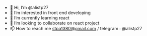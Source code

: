 - 👋 Hi, I’m @alistp27
- 👀 I’m interested in front end developing
- 🌱 I’m currently learning react
- 💞️ I’m looking to collaborate on react project
- 📫 How to reach me stpa1380@gmail.com / telegram : @alistp27

<!---
alistp27/alistp27 is a ✨ special ✨ repository because its `README.md` (this file) appears on your GitHub profile.
You can click the Preview link to take a look at your changes.
--->
